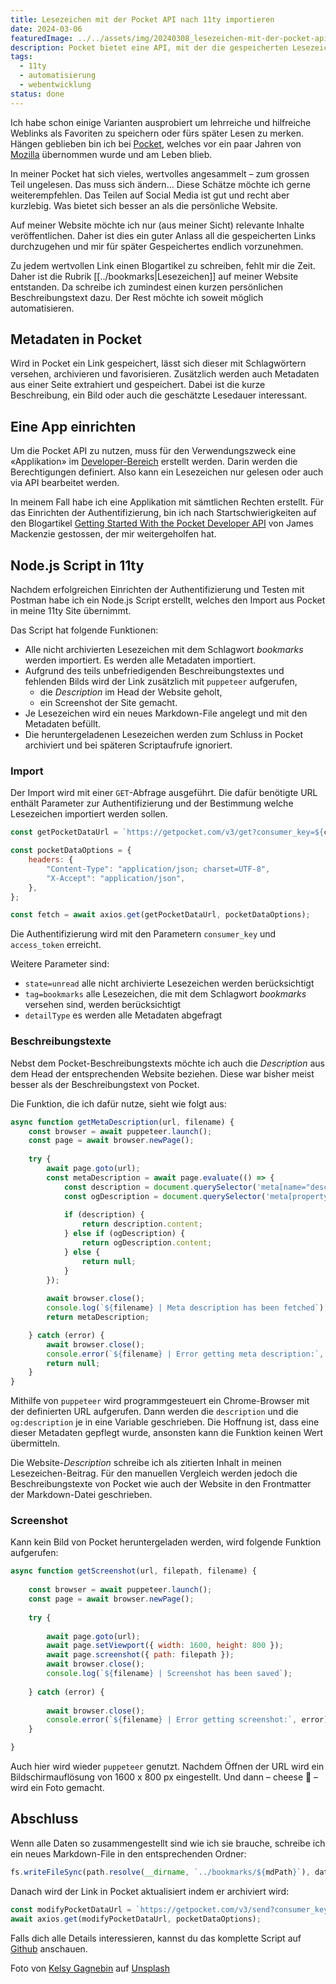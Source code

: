 ```yaml
---
title: Lesezeichen mit der Pocket API nach 11ty importieren
date: 2024-03-06
featuredImage: ../../assets/img/20240308_lesezeichen-mit-der-pocket-api-nach-11ty-importieren.jpg
description: Pocket bietet eine API, mit der die gespeicherten Lesezeichen verwendet und angepasst werden können. Diese mache ich mir zu nutzen und speichere die Daten in einem Lesezeichenbeitrag auf [stebre.ch](https://stebre.ch/bookmarks). Es werden Lesezeichen mit einem spezifischen Tag berücksichtigt. Nach der Verarbeitung wird der auf Pocket gespeicherte Link archiviert.
tags:
  - 11ty
  - automatisierung
  - webentwicklung
status: done
---
```

Ich habe schon einige Varianten ausprobiert um lehrreiche und hilfreiche Weblinks als Favoriten zu speichern oder fürs später Lesen zu merken. Hängen geblieben bin ich bei [Pocket](https://getpocket.com), welches vor ein paar Jahren von [Mozilla](https://www.mozilla.org/de/) übernommen wurde und am Leben blieb. 

In meiner Pocket hat sich vieles, wertvolles angesammelt – zum grossen Teil ungelesen. Das muss sich ändern… Diese Schätze möchte ich gerne weiterempfehlen. Das Teilen auf Social Media ist gut und recht aber kurzlebig. Was bietet sich besser an als die persönliche Website. 

Auf meiner Website möchte ich nur (aus meiner Sicht) relevante Inhalte veröffentlichen. Daher ist dies ein guter Anlass all die gespeicherten Links durchzugehen und mir für später Gespeichertes endlich vorzunehmen.

Zu jedem wertvollen Link einen Blogartikel zu schreiben, fehlt mir die Zeit. Daher ist die Rubrik [[../bookmarks|Lesezeichen]] auf meiner Website entstanden. Da schreibe ich zumindest einen kurzen persönlichen Beschreibungstext dazu. Der Rest möchte ich soweit möglich automatisieren.

## Metadaten in Pocket

Wird in Pocket ein Link gespeichert, lässt sich dieser mit Schlagwörtern versehen, archivieren und favorisieren. Zusätzlich werden auch Metadaten aus einer Seite extrahiert und gespeichert. Dabei ist die kurze Beschreibung, ein Bild oder auch die geschätzte Lesedauer interessant.

## Eine App einrichten

Um die Pocket API zu nutzen, muss für den Verwendungszweck eine «Applikation» im [Developer-Bereich](https://getpocket.com/developer/) erstellt werden. Darin werden die Berechtigungen definiert. Also kann ein Lesezeichen nur gelesen oder auch via API bearbeitet werden.

In meinem Fall habe ich eine Applikation mit sämtlichen Rechten erstellt. Für das Einrichten der Authentifizierung, bin ich nach Startschwierigkeiten auf den Blogartikel [Getting Started With the Pocket Developer API](https://www.jamesfmackenzie.com/getting-started-with-the-pocket-developer-api/) von James Mackenzie gestossen, der mir weitergeholfen hat.

## Node.js Script in 11ty

Nachdem erfolgreichen Einrichten der Authentifizierung und Testen mit Postman habe ich ein Node.js Script erstellt, welches den Import aus Pocket in meine 11ty Site übernimmt. 

Das Script hat folgende Funktionen:

- Alle nicht archivierten Lesezeichen mit dem Schlagwort *bookmarks* werden importiert. Es werden alle Metadaten importiert.
- Aufgrund des teils unbefriedigenden Beschreibungstextes und fehlenden Bilds wird der Link zusätzlich mit `puppeteer` aufgerufen,
	- die *Description* im Head der Website geholt,
	- ein Screenshot der Site gemacht.
- Je Lesezeichen wird ein neues Markdown-File angelegt und mit den Metadaten befüllt.
- Die heruntergeladenen Lesezeichen werden zum Schluss in Pocket archiviert und bei späteren Scriptaufrufe ignoriert.

### Import

Der Import wird mit einer `GET`-Abfrage ausgeführt. Die dafür benötigte URL enthält Parameter zur Authentifizierung und der Bestimmung welche Lesezeichen importiert werden sollen.

```js
const getPocketDataUrl = `https://getpocket.com/v3/get?consumer_key=${consumerKey}&access_token=${accessToken}&state=unread&tag=bookmarks&detailType=complete`;

const pocketDataOptions = {
	headers: {
		"Content-Type": "application/json; charset=UTF-8",
		"X-Accept": "application/json",
	},
};

const fetch = await axios.get(getPocketDataUrl, pocketDataOptions);
```

Die Authentifizierung wird mit den Parametern `consumer_key` und `access_token` erreicht. 

Weitere Parameter sind:

- `state=unread` alle nicht archivierte Lesezeichen werden berücksichtigt
- `tag=bookmarks` alle Lesezeichen, die mit dem Schlagwort *bookmarks* versehen sind, werden berücksichtigt
- `detailType` es werden alle Metadaten abgefragt

### Beschreibungstexte

Nebst dem Pocket-Beschreibungstexts möchte ich auch die *Description* aus dem Head der entsprechenden Website beziehen. Diese war bisher meist besser als der Beschreibungstext von Pocket. 

Die Funktion, die ich dafür nutze, sieht wie folgt aus:

```js
async function getMetaDescription(url, filename) {
	const browser = await puppeteer.launch();
	const page = await browser.newPage();
	
	try {
		await page.goto(url);
		const metaDescription = await page.evaluate(() => {
			const description = document.querySelector('meta[name="description"]');
			const ogDescription = document.querySelector('meta[property="og:description"]');
			
			if (description) {		
				return description.content;
			} else if (ogDescription) {
				return ogDescription.content;
			} else {
				return null;
			}
		});
		
		await browser.close();
		console.log(`${filename} | Meta description has been fetched`);
		return metaDescription;

	} catch (error) {
		await browser.close();
		console.error(`${filename} | Error getting meta description:`, error);
		return null;
	}
}
```

Mithilfe von `puppeteer` wird programmgesteuert ein Chrome-Browser mit der definierten URL aufgerufen. Dann werden die `description` und die `og:description` je in eine Variable geschrieben. Die Hoffnung ist, dass eine dieser Metadaten gepflegt wurde, ansonsten kann die Funktion keinen Wert übermitteln.

Die Website-*Description* schreibe ich als zitierten Inhalt in meinen Lesezeichen-Beitrag. Für den manuellen Vergleich werden jedoch die Beschreibungstexte von Pocket wie auch der Website in den Frontmatter der Markdown-Datei geschrieben.

### Screenshot

Kann kein Bild von Pocket heruntergeladen werden, wird folgende Funktion aufgerufen:

```js
async function getScreenshot(url, filepath, filename) {
	
	const browser = await puppeteer.launch();
	const page = await browser.newPage();
	
	try {
	
		await page.goto(url);
		await page.setViewport({ width: 1600, height: 800 });
		await page.screenshot({ path: filepath });
		await browser.close();
		console.log(`${filename} | Screenshot has been saved`);
	
	} catch (error) {
	
		await browser.close();
		console.error(`${filename} | Error getting screenshot:`, error);
	}

}
```

Auch hier wird wieder `puppeteer` genutzt. Nachdem Öffnen der URL wird ein Bildschirmauflösung von 1600 x 800 px eingestellt. Und dann – cheese 📸 – wird ein Foto gemacht.

## Abschluss

Wenn alle Daten so zusammengestellt sind wie ich sie brauche, schreibe ich ein neues Markdown-File in den entsprechenden Ordner:

```js
fs.writeFileSync(path.resolve(__dirname, `../bookmarks/${mdPath}`), data, "utf-8");
```

Danach wird der Link in Pocket aktualisiert indem er archiviert wird:

```js
const modifyPocketDataUrl = `https://getpocket.com/v3/send?consumer_key=${consumerKey}&access_token=${accessToken}&actions=[{"action":"archive","item_id":"${frontmatterData.id}"}]`;
await axios.get(modifyPocketDataUrl, pocketDataOptions);
```

Falls dich alle Details interessieren, kannst du das komplette Script auf [Github](https://github.com/stebrech/stebre-site/blob/main/_scripts/fetchPocketSaves.js) anschauen.

Foto von [Kelsy Gagnebin](https://unsplash.com/de/@kelsymichael?utm_content=creditCopyText&utm_medium=referral&utm_source=unsplash) auf [Unsplash](https://unsplash.com/de/fotos/ein-stapel-bucher-mit-bunten-bandern-darauf-gdeIn8lsTzs?utm_content=creditCopyText&utm_medium=referral&utm_source=unsplash)
